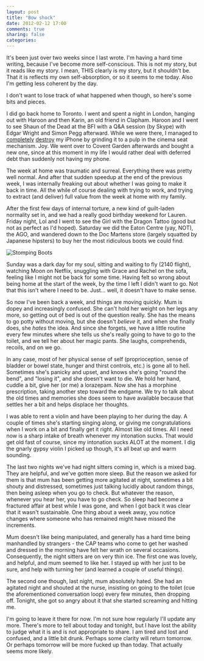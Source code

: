 ```yaml
---
layout: post
title: "Bow shock"
date: 2012-02-12 17:00
comments: true
sharing: false
categories: 
---
```


It's been just over two weeks since I last wrote. I'm having a hard time writing, because I've become more self-conscious. This is not my story, but it reads like my story. I mean, THIS clearly is my story, but it shouldn't be. That it is reflects my own self-absorption, or so it seems to me today. Also I'm getting less coherent by the day.

I don't want to lose track of what happened when though, so here's some bits and pieces.

I did go back home to Toronto. I went and spent a night in London, hanging out with Haroon and then Karin, an old friend in Clapham. Haroon and I went to see Shaun of the Dead at the BFI with a Q&A session (by Skype) with Edgar Wright and Simon Pegg afterward. While we were there, I managed to [completely](http://www.flickr.com/photos/caine/6780773483/in/photostream) [destroy](http://www.flickr.com/photos/caine/6780766795/in/photostream/) my iPhone by grinding it to a pulp in the cinema seat mechanism. Joy. We went over to Covent Garden afterwards and bought a new one, since at this moment in my life I would rather deal with deferred debt than suddenly not having my phone.

The week at home was traumatic and surreal. Everything there was pretty well normal. And after that sudden speedup at the end of the previous week, I was internally freaking out about whether I was going to make it back in time. All the while of course dealing with trying to work, and trying to extract (and deliver) full value from the week at home with my family.

After the first few days of internal torture, a new kind of guilt-laden normality set in, and we had a really good birthday weekend for Lauren. Friday night, Lol and I went to see the Girl with the Dragon Tattoo (good but not as perfect as I'd hoped). Saturday we did the Eaton Centre (yay, NOT), the AGO, and wandered down to the Doc Martens store (largely squatted by Japanese hipsters) to buy her the most ridiculous boots we could find.

![Stomping Boots](http://farm8.staticflickr.com/7144/6820380029_9fc26a833f_z.jpg)

Sunday was a dark day for my soul, sitting and waiting to fly (2140 flight), watching Moon on Netflix, snuggling with Grace and Rachel on the sofa, feeling like I might not be back for some time. Having felt so wrong about being home at the start of the week, by the time I left I didn't want to go. Not that this isn't where I need to be. Just… well, it doesn't have to make sense.

So now I've been back a week, and things are moving quickly. Mum is dopey and increasingly confused. She can't hold her weight on her legs any more, so getting out of bed is out of the question really. She has the means to go potty without moving, but she doesn't _believe_ it, and when she finally does, she _hates_ the idea. And since she forgets, we have a little routine every few minutes where she tells us she's really going to have to go to the toilet, and we tell her about her magic pants. She laughs, comprehends, recoils, and on we go.

In any case, most of her physical sense of self (proprioception, sense of bladder or bowel state, hunger and thirst controls, etc.) is gone all to hell. Sometimes she's panicky and upset, and knows she's going "round the bend", and "losing it", and she doesn't want to die. We hold her hand, cuddle a bit, give her (or me) a lorazepam. Now she has a morphine prescription, taking another step toward the endgame. We try to talk about the old times and memories she does seem to have available because that settles her a bit and helps displace her thoughts.

I was able to rent a violin and have been playing to her during the day. A couple of times she's starting singing along, or giving me congratulations when I work on a bit and finally get it right. Almost like old times. All I need now is a sharp intake of breath whenever my intonation sucks. That would get old fast of course, since my intonation sucks ALOT at the moment. I dig the gnarly gypsy violin I picked up though, it's all beat up and warm sounding.

The last two nights we've had night sitters coming in, which is a mixed bag. They are helpful, and we've gotten more sleep. But the reason we asked for them is that mum has been getting more agitated at night, sometimes a bit shouty and distressed, sometimes just talking lucidly about random things, then being asleep when you go to check. But whatever the reason, whenever you hear her, you have to go check. So sleep had become a fractured affair at best while I was gone, and when I got back it was clear that it wasn't sustainable. One thing about a week away, you notice changes where someone who has remained might have missed the increments.

Mum doesn't like being manipulated, and generally has a hard time being manhandled by strangers - the CAP teams who come to get her washed and dressed in the morning have felt her wrath on several occasions. Consequently, the night sitters are on very thin ice. The first one was lovely, and helpful, and mum seemed to like her. I stayed up with her just to be sure, and help with turning her (and learned a couple of useful things).

The second one though, last night, mum absolutely hated. She had an agitated night and shouted at the nurse, insisting on going to the toilet (cue the aforementioned conversation loop) every few minutes, then dropping off. Tonight, she got so angry about it that she started screaming and hitting me. 

I'm going to leave it there for now. I'm not sure how regularly I'll update any more. There's more to tell about today and tonight, but I have lost the ability to judge what it is and is not appropriate to share. I am tired and lost and confused, and a little bit drunk. Perhaps some clarity will return tomorrow. Or perhaps tomorrow will be more fucked up than today. That actually seems more likely.

